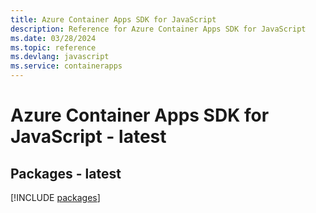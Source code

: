 ```yaml
---
title: Azure Container Apps SDK for JavaScript
description: Reference for Azure Container Apps SDK for JavaScript
ms.date: 03/28/2024
ms.topic: reference
ms.devlang: javascript
ms.service: containerapps
---
```

# Azure Container Apps SDK for JavaScript - latest
## Packages - latest
[!INCLUDE [packages](container-apps-index.md)]